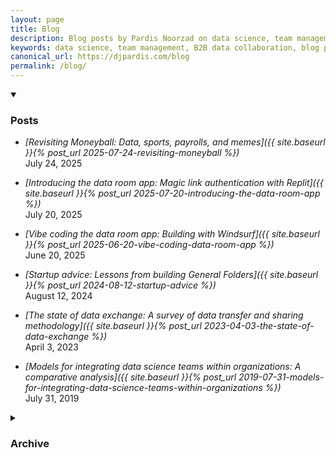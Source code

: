 ```yaml
---
layout: page
title: Blog
description: Blog posts by Pardis Noorzad on data science, team management, and B2B data collaboration.
keywords: data science, team management, B2B data collaboration, blog posts, pardis noorzad, general folders
canonical_url: https://djpardis.com/blog
permalink: /blog/
---
```


<details class="collapsible-section" markdown="1" open>
<summary><h3>Posts</h3></summary>

- *[Revisiting Moneyball: Data, sports, payrolls, and memes]({{ site.baseurl }}{% post_url 2025-07-24-revisiting-moneyball %})*  
  July 24, 2025

- *[Introducing the data room app: Magic link authentication with Replit]({{ site.baseurl }}{% post_url 2025-07-20-introducing-the-data-room-app %})*  
  July 20, 2025

- *[Vibe coding the data room app: Building with Windsurf]({{ site.baseurl }}{% post_url 2025-06-20-vibe-coding-data-room-app %})*  
  June 20, 2025

- *[Startup advice: Lessons from building General Folders]({{ site.baseurl }}{% post_url 2024-08-12-startup-advice %})*  
  August 12, 2024

- *[The state of data exchange: A survey of data transfer and sharing methodology]({{ site.baseurl }}{% post_url 2023-04-03-the-state-of-data-exchange %})*  
  April 3, 2023

- *[Models for integrating data science teams within organizations: A comparative analysis]({{ site.baseurl }}{% post_url 2019-07-31-models-for-integrating-data-science-teams-within-organizations %})*  
  July 31, 2019
</details>

<details class="collapsible-section" markdown="1">
<summary><h3>Archive</h3></summary>

- *[Hourly mentions of a word on Twitter]({{ site.baseurl }}{% post_url 2015-05-23-hourly-mentions-of-a-word-on-twitter %})*  
  May 23, 2015
</details>
